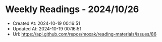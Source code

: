 # Weekly Readings - 2024/10/26

- Created At: 2024-10-19 00:16:51
- Updated At: 2024-10-19 00:16:51
- Url: https://api.github.com/repos/moxak/reading-materials/issues/86

